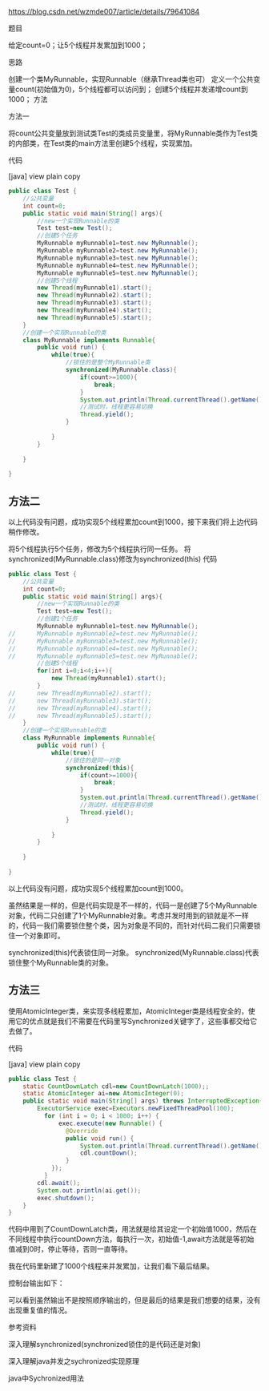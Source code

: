 https://blog.csdn.net/wzmde007/article/details/79641084

题目

给定count=0；让5个线程并发累加到1000；

思路

创建一个类MyRunnable，实现Runnable（继承Thread类也可）
定义一个公共变量count(初始值为0)，5个线程都可以访问到；
创建5个线程并发递增count到1000；
方法

方法一

将count公共变量放到测试类Test的类成员变量里，将MyRunnable类作为Test类的内部类，在Test类的main方法里创建5个线程，实现累加。

代码

[java] view plain copy
```java
public class Test {  
    //公共变量  
    int count=0;  
    public static void main(String[] args){  
        //new一个实现Runnable的类  
        Test test=new Test();  
        //创建5个任务  
        MyRunnable myRunnable1=test.new MyRunnable();  
        MyRunnable myRunnable2=test.new MyRunnable();  
        MyRunnable myRunnable3=test.new MyRunnable();  
        MyRunnable myRunnable4=test.new MyRunnable();  
        MyRunnable myRunnable5=test.new MyRunnable();  
        //创建5个线程  
        new Thread(myRunnable1).start();  
        new Thread(myRunnable2).start();  
        new Thread(myRunnable3).start();  
        new Thread(myRunnable4).start();  
        new Thread(myRunnable5).start();  
    }  
    //创建一个实现Runnable的类  
    class MyRunnable implements Runnable{  
        public void run() {  
            while(true){  
                //锁住的是整个MyRunnable类  
                synchronized(MyRunnable.class){  
                    if(count>=1000){  
                        break;  
                    }  
                    System.out.println(Thread.currentThread().getName()+":count:"+(++count));  
                    //测试时，线程更容易切换  
                    Thread.yield();  
                }  
                  
            }  
        }  
          
    }  
  
} 
``` 
## 方法二

以上代码没有问题，成功实现5个线程累加count到1000，接下来我们将上边代码稍作修改。

将5个线程执行5个任务，修改为5个线程执行同一任务。
将synchronized(MyRunnable.class)修改为synchronized(this)
代码

```java
public class Test {  
    //公共变量  
    int count=0;
    public static void main(String[] args){  
        //new一个实现Runnable的类  
        Test test=new Test();  
        //创建1个任务  
        MyRunnable myRunnable1=test.new MyRunnable();  
//      MyRunnable myRunnable2=test.new MyRunnable();  
//      MyRunnable myRunnable3=test.new MyRunnable();  
//      MyRunnable myRunnable4=test.new MyRunnable();  
//      MyRunnable myRunnable5=test.new MyRunnable();  
        //创建5个线程  
        for(int i=0;i<4;i++){  
            new Thread(myRunnable1).start();  
        }  
//      new Thread(myRunnable2).start();  
//      new Thread(myRunnable3).start();  
//      new Thread(myRunnable4).start();  
//      new Thread(myRunnable5).start();  
    }  
    //创建一个实现Runnable的类  
    class MyRunnable implements Runnable{  
        public void run() {  
            while(true){  
                //锁住的是同一对象  
                synchronized(this){  
                    if(count>=1000){  
                        break;  
                    }  
                    System.out.println(Thread.currentThread().getName()+":count:"+(++count));  
                    //测试时，线程更容易切换  
                    Thread.yield();  
                }  
                  
            }  
        }  
          
    }  
  
} 
``` 
以上代码没有问题，成功实现5个线程累加count到1000。 

虽然结果是一样的，但是代码实现是不一样的，代码一是创建了5个MyRunnable对象，代码二只创建了1个MyRunnable对象。考虑并发时用到的锁就是不一样的，代码一我们需要锁住整个类，因为对象是不同的，而针对代码二我们只需要锁住一个对象即可。

synchronized(this)代表锁住同一对象。
synchronized(MyRunnable.class)代表锁住整个MyRunnable类的对象。
## 方法三

使用AtomicInteger类，来实现多线程累加，AtomicInteger类是线程安全的，使用它的优点就是我们不需要在代码里写Synchronized关键字了，这些事都交给它去做了。

代码

[java] view plain copy
```java
public class Test {  
    static CountDownLatch cdl=new CountDownLatch(1000);;  
    static AtomicInteger ai=new AtomicInteger(0);  
    public static void main(String[] args) throws InterruptedException{   
        ExecutorService exec=Executors.newFixedThreadPool(100);  
          for (int i = 0; i < 1000; i++) {  
              exec.execute(new Runnable() {  
                @Override  
                public void run() {  
                    System.out.println(Thread.currentThread().getName()+":"+ai.getAndIncrement());  
                    cdl.countDown();  
                }  
            });  
          }  
        cdl.await();  
        System.out.println(ai.get());  
        exec.shutdown();  
    }   
}  
```
代码中用到了CountDownLatch类，用法就是给其设定一个初始值1000，然后在不同线程中执行countDown方法，每执行一次，初始值-1,await方法就是等初始值减到0时，停止等待，否则一直等待。

我在代码里新建了1000个线程来并发累加，让我们看下最后结果。

控制台输出如下：



可以看到虽然输出不是按照顺序输出的，但是最后的结果是我们想要的结果，没有出现重复值的情况。

参考资料

深入理解synchronized(synchronized锁住的是代码还是对象)

深入理解java并发之sychronized实现原理

java中Sychronized用法